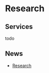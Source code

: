 # Research

## Services
todo


## News

- [Research](https://drive.google.com/drive/folders/1QbL2KrKNBbEkBGwEmKtDyEUxgYsgNZsS)

